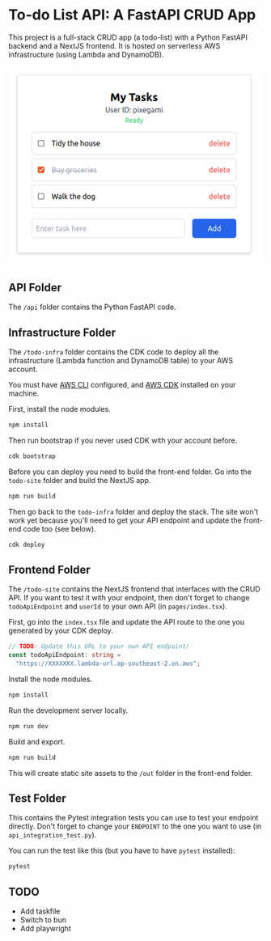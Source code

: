 # To-do List API: A FastAPI CRUD App

This project is a full-stack CRUD app (a todo-list) with a Python FastAPI backend and a
NextJS frontend. It is hosted on serverless AWS infrastructure (using Lambda and DynamoDB).

![Task API app](static/task_api.png)

## API Folder

The `/api` folder contains the Python FastAPI code.

## Infrastructure Folder

The `/todo-infra` folder contains the CDK code to deploy all the infrastructure
(Lambda function and DynamoDB table) to your AWS account.

You must have [AWS CLI](https://aws.amazon.com/cli/) configured, and
[AWS CDK](https://docs.aws.amazon.com/cdk/v2/guide/home.html) installed on your machine.

First, install the node modules.

```bash
npm install
```

Then run bootstrap if you never used CDK with your account before.

```bash
cdk bootstrap
```

Before you can deploy you need to build the front-end folder. Go into the `todo-site` folder and
build the NextJS app.

```bash 
npm run build
```

Then go back to the `todo-infra` folder and deploy the stack. The site won't work yet because you'll need to get your API endpoint and update the front-end code too (see below).

```bash
cdk deploy
```

## Frontend Folder

The `/todo-site` contains the NextJS frontend that interfaces with the CRUD API. If you want to
test it with your endpoint, then don't forget to change `todoApiEndpoint` and `userId` to your own
API (in `pages/index.tsx`).

First, go into the `index.tsx` file and update the API route to the one you generated by your CDK deploy.

```typescript
// TODO: Update this URL to your own API endpoint!
const todoApiEndpoint: string =
  "https://XXXXXXX.lambda-url.ap-southeast-2.on.aws";
```

Install the node modules.

```bash
npm install
```

Run the development server locally.

```bash
npm run dev
```

Build and export.

```bash
npm run build
```

This will create static site assets to the `/out` folder in the front-end folder.

## Test Folder

This contains the Pytest integration tests you can use to test your endpoint directly. Don't
forget to change your `ENDPOINT` to the one you want to use (in `api_integration_test.py`).

You can run the test like this (but you have to have `pytest` installed):

```bash
pytest
```

## TODO
* Add taskfile
* Switch to bun
* Add playwright
